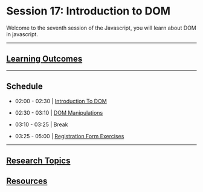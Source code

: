 # Session 17: Introduction to DOM

Welcome to the seventh session of the Javascript, you will learn about DOM in javascript.

---

## **[Learning Outcomes](learning-outcomes)**

---

## Schedule

- 02:00 - 02:30 | [Introduction To DOM](Intro-to-DOM)

- 02:30 - 03:10 | [DOM Manipulations](DOM-manipulations)
- 03:10 - 03:25 | Break
- 03:25 - 05:00 | [Registration Form Exercises](Dom-Exercises)

---

## **[Research Topics](research-topics)**

## **[Resources](resources)**
